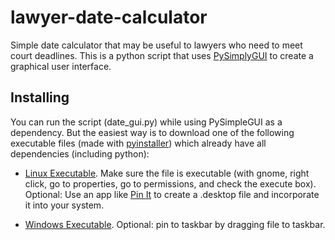 # lawyer-date-calculator
Simple date calculator that may be useful to lawyers who need to meet court deadlines. This is a python script that uses [PySimplyGUI](https://github.com/PySimpleGUI) to create a graphical user interface. 

## Installing

You can run the script (date_gui.py) while using PySimpleGUI as a dependency. But the easiest way is to download one of the following executable files (made with [pyinstaller](https://github.com/pyinstaller/pyinstaller)) which already have all dependencies (including python):

* [Linux Executable](https://github.com/jessemcg/lawyer-date-calculator/blob/main/date_gui_linux). Make sure the file is executable (with gnome, right click, go to properties, go to permissions, and check the execute box). Optional: Use an app like [Pin It](https://flathub.org/apps/details/com.github.ryonakano.pinit) to create a .desktop file and incorporate it into your system.

* [Windows Executable](https://github.com/jessemcg/lawyer-date-calculator/blob/main/date_gui_windows.exe). Optional: pin to taskbar by dragging file to taskbar.